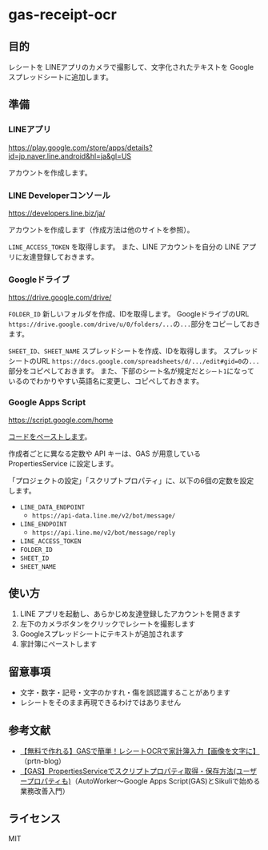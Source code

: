 # gas-receipt-ocr

## 目的

レシートを LINEアプリのカメラで撮影して、文字化されたテキストを Google スプレッドシートに追加します。

## 準備

### LINEアプリ

https://play.google.com/store/apps/details?id=jp.naver.line.android&hl=ja&gl=US

アカウントを作成します。

### LINE Developerコンソール

https://developers.line.biz/ja/

アカウントを作成します（作成方法は他のサイトを参照）。

`LINE_ACCESS_TOKEN` を取得します。
また、LINE アカウントを自分の LINE アプリに友達登録しておきます。

### Googleドライブ

https://drive.google.com/drive/

`FOLDER_ID`
新しいフォルダを作成、IDを取得します。
GoogleドライブのURL `https://drive.google.com/drive/u/0/folders/...`の`...`部分をコピーしておきます。

`SHEET_ID`、`SHEET_NAME`
スプレッドシートを作成、IDを取得します。
スプレッドシートのURL `https://docs.google.com/spreadsheets/d/.../edit#gid=0`の`...`部分をコピペしておきます。
また、下部のシート名が規定だと`シート1`になっているのでわかりやすい英語名に変更し、コピペしておきます。


### Google Apps Script

https://script.google.com/home

[コードをペーストします](receipt-ocr.gs)。

作成者ごとに異なる定数や API キーは、GAS が用意している PropertiesService に設定します。

「プロジェクトの設定」「スクリプトプロパティ」に、以下の6個の定数を設定します。

* `LINE_DATA_ENDPOINT`
    * `https://api-data.line.me/v2/bot/message/`
* `LINE_ENDPOINT`
    * `https://api.line.me/v2/bot/message/reply`
* `LINE_ACCESS_TOKEN`
* `FOLDER_ID`
* `SHEET_ID`
* `SHEET_NAME`

## 使い方

1. LINE アプリを起動し、あらかじめ友達登録したアカウントを開きます
1. 左下のカメラボタンをクリックでレシートを撮影します
1. Googleスプレッドシートにテキストが追加されます
1. 家計簿にペーストします

## 留意事項

* 文字・数字・記号・文字のかすれ・傷を誤認識することがあります
* レシートをそのまま再現できるわけではありません

## 参考文献

* [【無料で作れる】GASで簡単！レシートOCRで家計簿入力【画像を文字に】](https://prtn-life.com/blog/gas-line-ocr)（prtn-blog）
* [【GAS】PropertiesServiceでスクリプトプロパティ取得・保存方法(ユーザープロパティも)](https://auto-worker.com/blog/?p=7805)（AutoWorker〜Google Apps Script(GAS)とSikuliで始める業務改善入門）

## ライセンス

MIT
